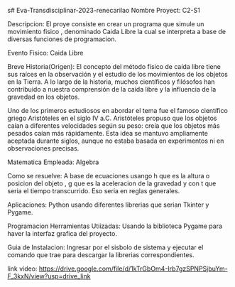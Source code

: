 s# Eva-Transdisciplinar-2023-renecarilao
Nombre Proyect: C2-S1

Descripcion: El proye consiste en crear un programa que simule un movimiento fisico , denominado Caida Libre la cual se interpreta a base de diversas funciones de programacion.

Evento Fisico: Caida Libre

Breve Historia(Origen): El concepto del método físico de caída libre tiene sus raíces en la observación y el estudio de los movimientos de los objetos en la Tierra. A lo largo de la historia, muchos científicos y filósofos han contribuido a nuestra comprensión de la caída libre y la influencia de la gravedad en los objetos.

Uno de los primeros estudiosos en abordar el tema fue el famoso científico griego Aristóteles en el siglo IV a.C. Aristóteles propuso que los objetos caían a diferentes velocidades según su peso: creía que los objetos más pesados caían más rápidamente. Esta idea se mantuvo ampliamente aceptada durante siglos, aunque no estaba basada en experimentos ni en observaciones precisas.

Matematica Empleada: Algebra

Como se resuelve: A base de ecuaciones  usango h que es la altura o posicion del objeto , g que es la aceleracion  de la gravedad  y con t que seria el tiempo transcurrido. Eso seria en reglas generales.

Aplicaciones:  Python usando diferentes librerias que serian Tkinter y Pygame.

Programacion
Herramientas Utiizadas: Usando la biblioteca Pygame para haver la interfaz grafica del proyecto.

Guia de Instalacion: Ingresar por el sisbolo de sistema y ejecutar el comando que trae  para descargar la librerias correspondientes.

link video: https://drive.google.com/file/d/1kTrGbOm4-Irb7gzSPNPSjbuYm-F_3kxN/view?usp=drive_link
